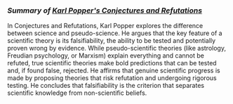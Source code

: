 ### *Summary of [Karl Popper's Conjectures and Refutations](https://github.com/alegrand/SMPE/blob/master/sessions/2024_10_Grenoble/02_reading_Popper_Conjectures-and-refutation.pdf)*

In Conjectures and Refutations, Karl Popper explores the difference between science and pseudo-science. He argues that the key feature of a scientific theory is its falsifiability, the ability to be tested and potentially proven wrong by evidence. While pseudo-scientific theories (like astrology, Freudian psychology, or Marxism) explain everything and cannot be refuted, true scientific theories make bold predictions that can be tested and, if found false, rejected. He affirms that genuine scientific progress is made by proposing theories that risk refutation and undergoing rigorous testing. He concludes that falsifiability is the criterion that separates scientific knowledge from non-scientific beliefs.
